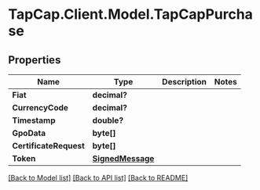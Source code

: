 # TapCap.Client.Model.TapCapPurchase
## Properties

Name | Type | Description | Notes
------------ | ------------- | ------------- | -------------
**Fiat** | **decimal?** |  | 
**CurrencyCode** | **decimal?** |  | 
**Timestamp** | **double?** |  | 
**GpoData** | **byte[]** |  | 
**CertificateRequest** | **byte[]** |  | 
**Token** | [**SignedMessage**](SignedMessage.md) |  | 

[[Back to Model list]](../README.md#documentation-for-models) [[Back to API list]](../README.md#documentation-for-api-endpoints) [[Back to README]](../README.md)

